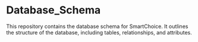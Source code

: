 # Database_Schema
This repository contains the database schema for SmartChoice. It outlines the structure of the database, including tables, relationships, and attributes.

